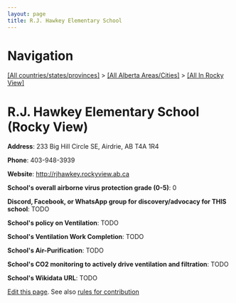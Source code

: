 ```yaml
---
layout: page
title: R.J. Hawkey Elementary School
---
```

# Navigation

[[All countries/states/provinces]](../../..) > [[All Alberta Areas/Cities]](../..) > [[All In Rocky View]](..)

# R.J. Hawkey Elementary School (Rocky View)

**Address**: 233 Big Hill Circle SE, Airdrie, AB T4A 1R4

**Phone**: 403-948-3939

**Website**: <http://rjhawkey.rockyview.ab.ca>

**School's overall airborne virus protection grade (0-5)**: 0

**Discord, Facebook, or WhatsApp group for discovery/advocacy for THIS school**: TODO

**School's policy on Ventilation**: TODO

**School's Ventilation Work Completion**: TODO

**School's Air-Purification**: TODO

**School's CO2 monitoring to actively drive ventilation and filtration**: TODO

**School's Wikidata URL**: TODO


[Edit this page](https://github.com/ventilate-schools/AB/edit/main/./Rocky_View/R.J._Hawkey_Elementary_School.md). See also [rules for contribution](../../../contribution-rules/)